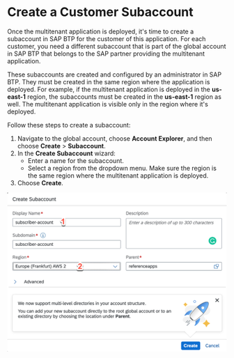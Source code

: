 # Create a Customer Subaccount 
Once the multitenant application is deployed, it's time to create a subaccount in SAP BTP for the customer of this application. For each customer, you need a different subaccount that is part of the global account in SAP BTP that belongs to the SAP partner providing the multitenant application.

These subaccounts are created and configured by an administrator in SAP BTP. They must be created in the same region where the application is deployed. For example,  if the multitenant application is deployed in the **us-east-1** region, the subaccounts must be created in the **us-east-1** region as well. The multitenant application is visible only in the region where it's deployed.

Follow these steps to create a subaccount:

1. Navigate to the global account, choose **Account Explorer**, and then choose **Create** > **Subaccount**.
2. In the **Create Subaccount** wizard:
    * Enter a name for the subaccount.
    * Select a region from the dropdown menu. Make sure the region is the same region where the multitenant application is deployed.
6. Choose **Create**.

![Subaccount Creation](./images/createsubaccount.png)

